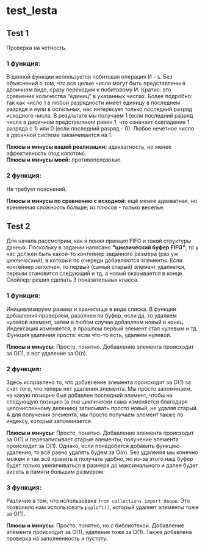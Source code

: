 # test_lesta
## Test 1
Проверка на четность.
### 1 функция:
В данной функции используется побитовая операция И - `&`. Без объяснений о том, что все целые числа могут быть представлены в двоичном виде, сразу переходим к побитовому И. Кратко: это сравнение количества "единиц" в указанных числах.
Более подробно: так как число 1 в любой разрядности имеет единицу в последнем разряде и нули в остальных, нас интересует только последний разряд исходного числа. В результате мы получаем 1 (если последний разряд числа в двоичном представлении равен 1, что означает совпадение 1 разряда с 1) или 0 (если последний разряд - 0). Любое нечетное число в двоичной системе заканчивается на 1.

**Плюсы и минусы вашей реализации:** адекватность, но менее эффективность (под капотом).  
**Плюсы и минусы моей:** противоположные.

### 2 функция:
Не требует пояснений.

**Плюсы и минусы по сравнению с исходной:** ещё менее адекватная, но временная сложность больше; из плюсов - только веселье.

## Test 2
Для начала рассмотрим, как я понял принцип FIFO и такой структуры данных.
Поскольку в задании написано **"циклический буфер FIFO"**, то у нас должен быть какой-то контейнер заданного размера (раз уж *циклический*), в который по очереди добавляются элементы. Если контейнер заполнен, то первый (самый старый) элемент удаляется, первым становится следующий и тд, а новый оказывается в конце. Спойлер: решил сделать 3 показательных класса.

### 1 функция:
Иницивлизируем размер и хранилище в виде списка. В функции добавления проверяем, разолнен ли буфер, если да, то удаляем нулевой элемент, затем в любом случае добавляем новый в конец. Индексация изменяется, в прошлом первый элемент стал нулевым и тд. Функция удаления проста: если что-то есть, удаляем нулевой.

**Плюсы и минусы:** Просто, понятно. Добавление элемента происходит за O(1), а вот удаление за O(n).

### 2 функция:
Здесь исправлено то, что добавление элемента происходит за O(1) за счёт того, что теперь нет удаления элемента. Мы просто запоминаем, на какую позицию был добавлен последний элемент, чтобы на следующую позицию (а она циклически сама изменяется благодаря целочисленному делению) записывать просто новый, не удаляя старый. А для получения элемента, мы просто получаем элемент также по индексу, который запоминается.

**Плюсы и минусы:** Просто, понятно. Добавление элемента происходит за O(1) и перезаписывает старые элементы, получение элемента происходит за O(1). Однако, если понадобится добавить функцию удаления, то всё равно удалять будем за O(n). Без удаления мы конечно можем и так всё хранить и получать удобно, но из-за этого наш буфер будет только увеличиваться в размере до максимального и далее будет висеть в памяти большим размером.

### 3 функция:
Различие в том, что использована `from collections import deque`. Это позволило нам использовать `popleft()`, который удаляет элементы тоже за O(1).

**Плюсы и минусы:** Просто, понятно, но с библиотекой. Добавление элемента происходит за O(1), удаление тоже за O(1). Также добавлена проверка на заполненность и пустоту.
